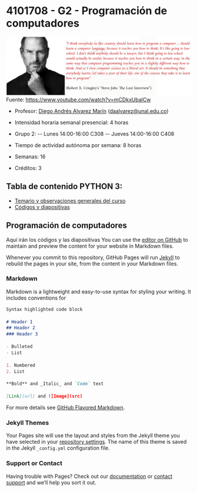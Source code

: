 # 4101708 - G2 - Programación de computadores

![Image](../imagenes/steve_jobs_on_computer_programming.jpg)
Fuente: https://www.youtube.com/watch?v=mCDkxUbalCw

- Profesor: [Diego Andrés Alvarez Marín](http://diegoandresalvarezmarin.googlepages.com/alvarezCV.pdf) (daalvarez@unal.edu.co)
- Intensidad horaria semanal presencial: 4 horas
- Grupo 2:
-- Lunes 14:00-16:00 C308
-- Jueves 14:00-16:00 C408

- Tiempo de actividad autónoma por semana: 8 horas
- Semanas: 16
- Créditos: 3

## Tabla de contenido PYTHON 3:
- [Temario y observaciones generales del curso](python3/temario_y_observaciones_generales.md)
- [Códigos y diapositivas](python3/codigos_y_diapositivas.md)






## Programación de computadores

Aquí irán los códigos y las diapositivas You can use the [editor on GitHub](https://github.com/diegoandresalvarez/programaciondecomputadores/edit/master/README.md) to maintain and preview the content for your website in Markdown files.

Whenever you commit to this repository, GitHub Pages will run [Jekyll](https://jekyllrb.com/) to rebuild the pages in your site, from the content in your Markdown files.

### Markdown

Markdown is a lightweight and easy-to-use syntax for styling your writing. It includes conventions for

```markdown
Syntax highlighted code block

# Header 1
## Header 2
### Header 3

- Bulleted
- List

1. Numbered
2. List

**Bold** and _Italic_ and `Code` text

[Link](url) and ![Image](src)
```

For more details see [GitHub Flavored Markdown](https://guides.github.com/features/mastering-markdown/).

### Jekyll Themes

Your Pages site will use the layout and styles from the Jekyll theme you have selected in your [repository settings](https://github.com/diegoandresalvarez/programaciondecomputadores/settings). The name of this theme is saved in the Jekyll `_config.yml` configuration file.

### Support or Contact

Having trouble with Pages? Check out our [documentation](https://help.github.com/categories/github-pages-basics/) or [contact support](https://github.com/contact) and we’ll help you sort it out.
